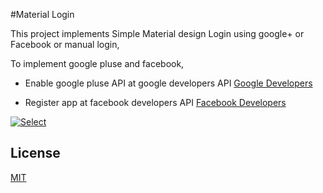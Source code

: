 #Material Login

This project implements Simple Material design Login using google+ or Facebook or manual login,

To implement google pluse and facebook,

* Enable google pluse API at google developers API [Google Developers](https://console.developers.google.com/)

* Register app at facebook developers API [Facebook Developers](https://developers.facebook.com/)

[![Select](https://github.com/scionoftech/Material-Login/blob/Development/demo.gif)]()

License
--------
[MIT](LICENSE)
